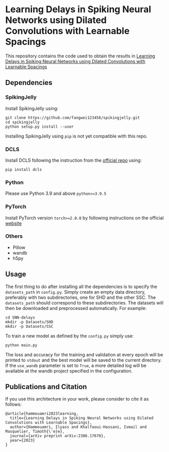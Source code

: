 #  Learning Delays in Spiking Neural Networks using Dilated Convolutions with Learnable Spacings

This repository contains the code used to obtain the results in [Learning Delays in Spiking Neural Networks using Dilated Convolutions with Learnable Spacings](https://arxiv.org/abs/2306.17670)

## Dependencies
### SpikingJelly
Install SpikingJelly using:
```
git clone https://github.com/fangwei123456/spikingjelly.git
cd spikingjelly
python setup.py install --user
```
Installing SpikingJelly using ```pip``` is not yet compatible with this repo.

### DCLS
Install DCLS following the instruction from the [official repo](https://github.com/K-H-Ismail/Dilated-Convolution-with-Learnable-Spacings-PyTorch#installation) using:
```
pip install dcls
```

### Python
Please use Python 3.9 and above ```python>=3.9.5```

### PyTorch
Install PyTorch version ```torch>=2.0.0``` by following instructions on the official [website](https://pytorch.org/)

### Others
- Pillow
- wandb
- h5py

## Usage
The first thing to do after installing all the dependencies is to specify the ```datasets_path``` in ```config.py```. Simply create an empty data directory, preferably with two subdirectories, one for SHD and the other SSC. The ```datasets_path``` should correspond to these subdirectories.
The datasets will then be downloaded and preprocessed automatically. For example:
```
cd SNN-delays
mkdir -p Datasets/SHD
mkdir -p Datasets/SSC
```

To train a new model as defined by the ```config.py``` simply use:
```
python main.py
```

The loss and accuracy for the training and validation at every epoch will be printed to ```stdout``` and the best model will be saved to the current directory.
If the ```use_wandb``` parameter is set to ```True```, a more detailed log will be available at the wandb project specified in the configuration.

## Publications and Citation
If you use this architecture in your work, please consider to cite it as follows:
```
@article{hammouamri2023learning,
  title={Learning Delays in Spiking Neural Networks using Dilated Convolutions with Learnable Spacings},
  author={Hammouamri, Ilyass and Khalfaoui-Hassani, Ismail and Masquelier, Timoth{\'e}e},
  journal={arXiv preprint arXiv:2306.17670},
  year={2023}
}

```
